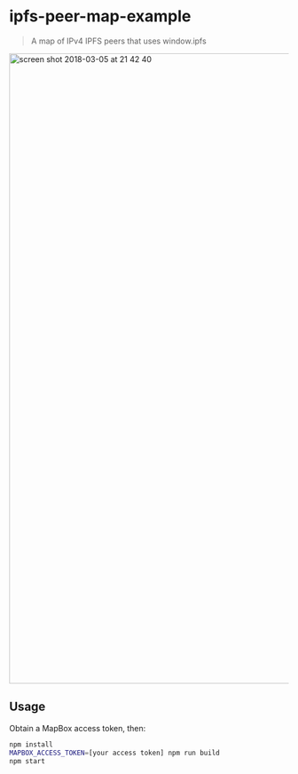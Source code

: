 # ipfs-peer-map-example

> A map of IPv4 IPFS peers that uses window.ipfs

<img width="1136" alt="screen shot 2018-03-05 at 21 42 40" src="https://user-images.githubusercontent.com/152863/37002766-a86c0348-20c2-11e8-9ea6-5681fb37c680.png">

## Usage

Obtain a MapBox access token, then:

```sh
npm install
MAPBOX_ACCESS_TOKEN=[your access token] npm run build
npm start
```
